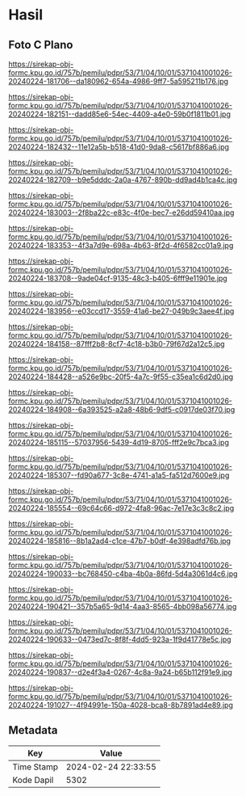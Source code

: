# Hasil

## Foto C Plano

https://sirekap-obj-formc.kpu.go.id/757b/pemilu/pdpr/53/71/04/10/01/5371041001026-20240224-181706--da180962-654a-4986-9ff7-5a595211b176.jpg

https://sirekap-obj-formc.kpu.go.id/757b/pemilu/pdpr/53/71/04/10/01/5371041001026-20240224-182151--dadd85e6-54ec-4409-a4e0-59b0f1811b01.jpg

https://sirekap-obj-formc.kpu.go.id/757b/pemilu/pdpr/53/71/04/10/01/5371041001026-20240224-182432--11e12a5b-b518-41d0-9da8-c5617bf886a6.jpg

https://sirekap-obj-formc.kpu.go.id/757b/pemilu/pdpr/53/71/04/10/01/5371041001026-20240224-182709--b9e5dddc-2a0a-4767-890b-dd9ad4b1ca4c.jpg

https://sirekap-obj-formc.kpu.go.id/757b/pemilu/pdpr/53/71/04/10/01/5371041001026-20240224-183003--2f8ba22c-e83c-4f0e-bec7-e26dd59410aa.jpg

https://sirekap-obj-formc.kpu.go.id/757b/pemilu/pdpr/53/71/04/10/01/5371041001026-20240224-183353--4f3a7d9e-698a-4b63-8f2d-4f6582cc01a9.jpg

https://sirekap-obj-formc.kpu.go.id/757b/pemilu/pdpr/53/71/04/10/01/5371041001026-20240224-183708--9ade04cf-9135-48c3-b405-6fff9e11901e.jpg

https://sirekap-obj-formc.kpu.go.id/757b/pemilu/pdpr/53/71/04/10/01/5371041001026-20240224-183956--e03ccd17-3559-41a6-be27-049b9c3aee4f.jpg

https://sirekap-obj-formc.kpu.go.id/757b/pemilu/pdpr/53/71/04/10/01/5371041001026-20240224-184158--87fff2b8-8cf7-4c18-b3b0-79f67d2a12c5.jpg

https://sirekap-obj-formc.kpu.go.id/757b/pemilu/pdpr/53/71/04/10/01/5371041001026-20240224-184428--a526e9bc-20f5-4a7c-9f55-c35ea1c6d2d0.jpg

https://sirekap-obj-formc.kpu.go.id/757b/pemilu/pdpr/53/71/04/10/01/5371041001026-20240224-184908--6a393525-a2a8-48b6-9df5-c0917de03f70.jpg

https://sirekap-obj-formc.kpu.go.id/757b/pemilu/pdpr/53/71/04/10/01/5371041001026-20240224-185115--57037956-5439-4d19-8705-fff2e9c7bca3.jpg

https://sirekap-obj-formc.kpu.go.id/757b/pemilu/pdpr/53/71/04/10/01/5371041001026-20240224-185307--fd90a677-3c8e-4741-a1a5-fa512d7600e9.jpg

https://sirekap-obj-formc.kpu.go.id/757b/pemilu/pdpr/53/71/04/10/01/5371041001026-20240224-185554--69c64c66-d972-4fa8-96ac-7e17e3c3c8c2.jpg

https://sirekap-obj-formc.kpu.go.id/757b/pemilu/pdpr/53/71/04/10/01/5371041001026-20240224-185816--8b1a2ad4-c1ce-47b7-b0df-4e398adfd76b.jpg

https://sirekap-obj-formc.kpu.go.id/757b/pemilu/pdpr/53/71/04/10/01/5371041001026-20240224-190033--bc768450-c4ba-4b0a-86fd-5d4a3061d4c6.jpg

https://sirekap-obj-formc.kpu.go.id/757b/pemilu/pdpr/53/71/04/10/01/5371041001026-20240224-190421--357b5a65-9d14-4aa3-8565-4bb098a56774.jpg

https://sirekap-obj-formc.kpu.go.id/757b/pemilu/pdpr/53/71/04/10/01/5371041001026-20240224-190633--0473ed7c-8f8f-4dd5-923a-1f9d41778e5c.jpg

https://sirekap-obj-formc.kpu.go.id/757b/pemilu/pdpr/53/71/04/10/01/5371041001026-20240224-190837--d2e4f3a4-0267-4c8a-9a24-b65b112f91e9.jpg

https://sirekap-obj-formc.kpu.go.id/757b/pemilu/pdpr/53/71/04/10/01/5371041001026-20240224-191027--4f94991e-150a-4028-bca8-8b7891ad4e89.jpg


## Metadata

| Key        | Value               |
| ---------- | ------------------- |
| Time Stamp | 2024-02-24 22:33:55 |
| Kode Dapil | 5302                |



